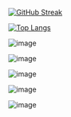
[![GitHub Streak](https://streak-stats.demolab.com?user=zlrkw11&theme=dark&hide_border=true&card_width=600&card_height=250&background=75%2C000000%2CEBEBEB&ring=EBEBEB&currStreakLabel=EBEBEB)](https://git.io/streak-stats)

[![Top Langs](https://github-readme-stats.vercel.app/api/top-langs/?username=zlrkw11&layout=compact)](https://github.com/zlrkw11/github-readme-stats)

![image]({https://img.shields.io/badge/HTML5-E34F26?style=for-the-badge&logo=html5&logoColor=white})

![image]({https://img.shields.io/badge/CSS3-1572B6?style=for-the-badge&logo=css3&logoColor=white})

![image]({https://img.shields.io/badge/JavaScript-323330?style=for-the-badge&logo=javascript&logoColor=F7DF1E})

![image]({https://img.shields.io/badge/Python-FFD43B?style=for-the-badge&logo=python&logoColor=blue})

![image]({https://img.shields.io/badge/TypeScript-007ACC?style=for-the-badge&logo=typescript&logoColor=white})
